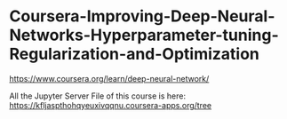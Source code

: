 # Coursera-Improving-Deep-Neural-Networks-Hyperparameter-tuning-Regularization-and-Optimization
https://www.coursera.org/learn/deep-neural-network/

All the Jupyter Server File of this course is here:
https://kfljaspthohqyeuxivqqnu.coursera-apps.org/tree
